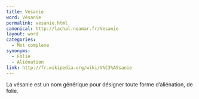 ```yaml
---
title: Vésanie
word: Vésanie
permalink: vesanie.html
canonical: http://lachal.neamar.fr/Vesanie
layout: word
categories:
  - Mot complexe
synonyms:
  - Folie
  - Aliénation
link: http://fr.wikipedia.org/wiki/V%C3%A9sanie
---
```


La vésanie est un nom générique pour désigner toute forme d’aliénation, de folie.

